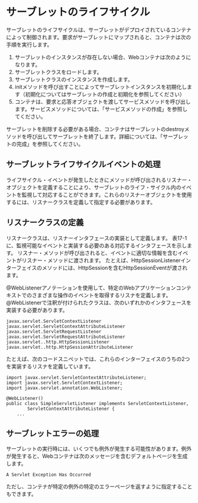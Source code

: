 # サーブレットのライフサイクル
サーブレットのライフサイクルは、サーブレットがデプロイされているコンテナによって制御されます。要求がサーブレットにマップされると、コンテナは次の手順を実行します。

1. サーブレットのインスタンスが存在しない場合、Webコンテナは次のようになります。
  1. サーブレットクラスをロードします。
  1. サーブレットクラスのインスタンスを作成します。
  1. initメソッドを呼び出すことによってサーブレットインスタンスを初期化します（初期化についてはサーブレットの作成と初期化を参照してください）
1. コンテナは、要求と応答オブジェクトを渡してサービスメソッドを呼び出します。サービスメソッドについては、「サービスメソッドの作成」を参照してください。

サーブレットを削除する必要がある場合、コンテナはサーブレットのdestroyメソッドを呼び出してサーブレットを終了します。詳細については、「サーブレットの完成」を参照してください。

## サーブレットライフサイクルイベントの処理
ライフサイクル・イベントが発生したときにメソッドが呼び出されるリスナー・オブジェクトを定義することにより、サーブレットのライフ・サイクル内のイベントを監視して対応することができます。これらのリスナーオブジェクトを使用するには、リスナークラスを定義して指定する必要があります。

## リスナークラスの定義
リスナークラスは、リスナーインタフェースの実装として定義します。 表17-1に、監視可能なイベントと実装する必要のある対応するインタフェースを示します。 リスナー・メソッドが呼び出されると、イベントに適切な情報を含むイベントがリスナー・メソッドに渡されます。 たとえば、HttpSessionListenerインターフェイスのメソッドには、HttpSessionを含むHttpSessionEventが渡されます。

@WebListenerアノテーションを使用して、特定のWebアプリケーションコンテキストでのさまざまな操作のイベントを取得するリスナを定義します。 @WebListenerで注釈が付けられたクラスは、次のいずれかのインタフェースを実装する必要があります。
```
javax.servlet.ServletContextListener
javax.servlet.ServletContextAttributeListener
javax.servlet.ServletRequestListener
javax.servlet.ServletRequestAttributeListener
javax.servlet..http.HttpSessionListener
javax.servlet..http.HttpSessionAttributeListener
```

たとえば、次のコードスニペットでは、これらのインターフェイスのうちの2つを実装するリスナを定義しています。
```
import javax.servlet.ServletContextAttributeListener;
import javax.servlet.ServletContextListener;
import javax.servlet.annotation.WebListener;

@WebListener()
public class SimpleServletListener implements ServletContextListener,
        ServletContextAttributeListener {
    ...
```

## サーブレットエラーの処理
サーブレットの実行時には、いくつでも例外が発生する可能性があります。例外が発生すると、Webコンテナは次のメッセージを含むデフォルトページを生成します。
```
A Servlet Exception Has Occurred
```

ただし、コンテナが特定の例外の特定のエラーページを返すように指定することもできます。
